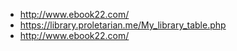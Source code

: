 * http://www.ebook22.com/
* https://library.proletarian.me/My_library_table.php
* http://www.ebook22.com/
